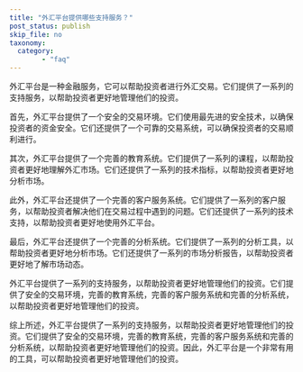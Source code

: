 ```yaml
---
title: "外汇平台提供哪些支持服务？"
post_status: publish
skip_file: no
taxonomy:
  category:
        - "faq"
---
```


外汇平台是一种金融服务，它可以帮助投资者进行外汇交易。它们提供了一系列的支持服务，以帮助投资者更好地管理他们的投资。

首先，外汇平台提供了一个安全的交易环境。它们使用最先进的安全技术，以确保投资者的资金安全。它们还提供了一个可靠的交易系统，可以确保投资者的交易顺利进行。

其次，外汇平台提供了一个完善的教育系统。它们提供了一系列的课程，以帮助投资者更好地理解外汇市场。它们还提供了一系列的技术指标，以帮助投资者更好地分析市场。

此外，外汇平台还提供了一个完善的客户服务系统。它们提供了一系列的客户服务，以帮助投资者解决他们在交易过程中遇到的问题。它们还提供了一系列的技术支持，以帮助投资者更好地使用外汇平台。

最后，外汇平台还提供了一个完善的分析系统。它们提供了一系列的分析工具，以帮助投资者更好地分析市场。它们还提供了一系列的市场分析报告，以帮助投资者更好地了解市场动态。

外汇平台提供了一系列的支持服务，以帮助投资者更好地管理他们的投资。它们提供了安全的交易环境，完善的教育系统，完善的客户服务系统和完善的分析系统，以帮助投资者更好地管理他们的投资。

综上所述，外汇平台提供了一系列的支持服务，以帮助投资者更好地管理他们的投资。它们提供了安全的交易环境，完善的教育系统，完善的客户服务系统和完善的分析系统，以帮助投资者更好地管理他们的投资。因此，外汇平台是一个非常有用的工具，可以帮助投资者更好地管理他们的投资。
